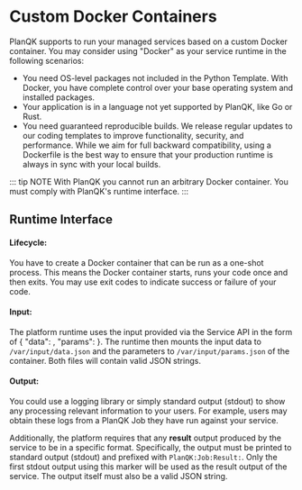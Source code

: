 # Custom Docker Containers

PlanQK supports to run your managed services based on a custom Docker container.
You may consider using "Docker" as your service runtime in the following scenarios:

- You need OS-level packages not included in the Python Template. With Docker, you have complete control over your base operating system and installed packages.
- Your application is in a language not yet supported by PlanQK, like Go or Rust.
- You need guaranteed reproducible builds. We release regular updates to our coding templates to improve functionality, security, and performance. While we aim for full backward compatibility, using a Dockerfile is the best way to ensure that your production runtime is always in sync with your local builds.

::: tip NOTE
With PlanQK you cannot run an arbitrary Docker container. You must comply with PlanQK's runtime interface.
:::

## Runtime Interface

#### Lifecycle:

You have to create a Docker container that can be run as a one-shot process.
This means the Docker container starts, runs your code once and then exits.
You may use exit codes to indicate success or failure of your code.

#### Input:

The platform runtime uses the input provided via the Service API in the form of { "data": <data>, "params": <params> }.
The runtime then mounts the input data to `/var/input/data.json` and the parameters to `/var/input/params.json` of the container.
Both files will contain valid JSON strings.

#### Output:

You could use a logging library or simply standard output (stdout) to show any processing relevant information to your users.
For example, users may obtain these logs from a PlanQK Job they have run against your service.

Additionally, the platform requires that any **result** output produced by the service to be in a specific format.
Specifically, the output must be printed to standard output (stdout) and prefixed with `PlanQK:Job:Result:`.
Only the first stdout output using this marker will be used as the result output of the service.
The output itself must also be a valid JSON string.
